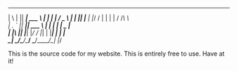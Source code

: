  _   _  ___________ _   _ _       ___                                                 
| \ | ||  ___| ___ \ | | | |     / _ \ 
|  \| || |__ | |_/ / | | | |    / /_\ \                                                             
| . ` ||  __|| ___ \ | | | |    |  _  |                                                                
| |\  || |___| |_/ / |_| | |____| | | |                                                    
\_| \_/\____/\____/ \___/\_____/\_| |_/                                                           
                                       
                                                                  


This is the source code for my website. This is entirely free to use.
Have at it!
